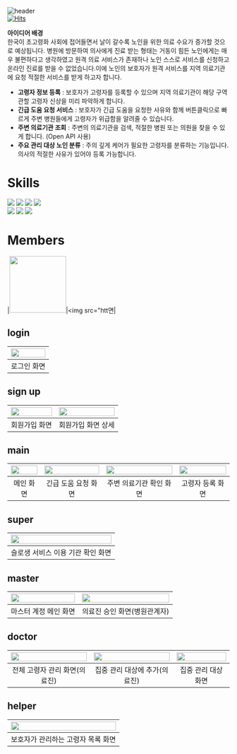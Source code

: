 ![header](https://capsule-render.vercel.app/api?type=waving&color=gradient&animation=twinkling&height=230&text=2024%20한국스마트정보교육원%20SW경진대회%20&desc=Team.%20C-Lab&fontSize=40&fontAlign=50&fontAlignY=33&descSize=20&descAlign=50&descAlignY=55)  
[![Hits](https://hits.seeyoufarm.com/api/count/incr/badge.svg?url=https%3A%2F%2Fgithub.com%2Fslo-saeng&count_bg=%23F2E6D6&title_bg=%23FCBA69&icon=&icon_color=%23FCBA69&title=hits&edge_flat=false)](https://hits.seeyoufarm.com)


 **아이디어 배경** <br/>
한국이 초고령화 사회에 접어들면서 날이 갈수록 노인을 위한 의료 수요가 증가할 것으로 예상됩니다. 병원에 방문하여 의사에게 진료 받는 형태는 거동이 힘든 노인에게는 매우 불편하다고 생각하였고 원격 의료 서비스가 존재하나 노인 스스로 서비스를 신청하고 온라인 진료를 받을 수 없었습니다.이에 노인의 보호자가 원격 서비스를 지역 의료기관에 요청 적절한 서비스를 받게 하고자 합니다.

- **고령자 정보 등록**
: 보호자가 고령자를 등록할 수 있으며 지역 의료기관이 해당 구역 관할 고령자 신상을 미리 파악하게 합니다.
- **긴급 도움 요청 서비스**
: 보호자가 긴급 도움을 요청한 사유와 함께 버튼클릭으로 빠르게 주변 병원들에게 고령자가 위급함을 알려줄 수 있습니다.
- **주변 의료기관 조회**
: 주변의 의료기관을 검색, 적절한 병원 또는 의원을 찾을 수 있게 합니다. (Open API 사용)
- **주요 관리 대상 노인 분류**
: 주의 깊게 케어가 필요한 고령자를 분류하는 기능입니다. 의사의 적절한 사유가 있어야 등록 가능합니다.


# Skills
<img src="https://img.shields.io/badge/java-007396?style=for-the-badge&logo=java&logoColor=white"> <img src="https://img.shields.io/badge/springboot-6DB33F?style=for-the-badge&logo=springboot&logoColor=white"> <img src="https://img.shields.io/badge/mysql-4479A1?style=for-the-badge&logo=mysql&logoColor=white"> <img src="https://img.shields.io/badge/ec2-FF9900?style=for-the-badge&logo=amazonec2&logoColor=white"> <br/> <img src="https://img.shields.io/badge/react-61DAFB?style=for-the-badge&logo=react&logoColor=black">  <img src="https://img.shields.io/badge/typescript-3178C6?style=for-the-badge&logo=typescript&logoColor=black"> <img src="https://img.shields.io/badge/tailwind%20css-06B6D4?style=for-the-badge&logo=tailwindcss&logoColor=black">
# Members
|<img src="https://avatars.githubusercontent.com/u/103233513?v=4" width="128" />|<img src="htt면|

## login

|<img src = "https://github.com/slo-saeng/.github/assets/138277645/606f0fa2-001d-490d-a2a6-8297ecb2c09a" width = "100%">|
|:---------:|
|로그인 화면|

## sign up

|<img src = "https://github.com/slo-saeng/.github/assets/138277645/10802873-504c-4303-88b9-4216fa2d38bb" width = "100%">|<img src = "https://github.com/slo-saeng/.github/assets/138277645/c6234999-71e2-4905-b67a-fe2bc57d902b" width = "100%">|
|:---------:|:---------:|
|회원가입 화면|회원가입 화면 상세|

## main

|<img src = "https://github.com/slo-saeng/.github/assets/138277645/a5fb212e-c156-4384-b41c-da21a038c287" width = "100%">|<img src = "https://github.com/slo-saeng/.github/assets/138277645/61cf3064-45ee-4a0e-add5-7327abe23009" width = "100%">|<img src = "https://github.com/slo-saeng/.github/assets/138277645/cef78a00-461b-41cb-a4e9-b9ceecbdda0c" width = "100%">|<img src = "https://github.com/slo-saeng/.github/assets/138277645/83031526-9fc6-44c5-a50d-139b652d1fe1" width = "100%">|
|:---------:|:---------:|:---------:|:---------:|
|메인 화면|긴급 도움 요청 화면|주변 의료기관 확인 화면|고령자 등록 화면|

## super

|<img src = "https://github.com/slo-saeng/.github/assets/138277645/02f5996f-8cb3-44ab-a965-5011450e06b8" width = "100%">|
|:---------:|
|슬로생 서비스 이용 기관 확인 화면|

## master

|<img src = "https://github.com/slo-saeng/.github/assets/138277645/41e0a4ef-fce4-4a95-9581-b3b80d3c2e46" width = "100%">|<img src = "https://github.com/slo-saeng/.github/assets/138277645/e3fef56e-7d20-457b-afb1-0f8740e81618" width = "100%">|
|:---------:|:---------:|
|마스터 계정 메인 화면|의료진 승인 화면(병원관계자)|

## doctor

|<img src = "https://github.com/slo-saeng/.github/assets/138277645/9bfac341-5049-4b52-a1e6-3cda7d01b342" width = "100%">|<img src = "https://github.com/slo-saeng/.github/assets/138277645/d8b7fb1a-b356-490e-b667-ef3664f26a7d" width = "100%">|<img src = "https://github.com/slo-saeng/.github/assets/138277645/eb1efe88-48af-44e2-990e-2cee96623f0f" width = "100%">|
|:---------:|:---------:|:---------:|
|전체 고령자 관리 화면(의료진)|집중 관리 대상에 추가(의료진)|집중 관리 대상 화면|

## helper

|<img src = "https://github.com/slo-saeng/.github/assets/138277645/055446c3-7326-4b96-893b-0eb08a332369" width = "100%">|
|:---------:|
|보호자가 관리하는 고령자 목록 화면|
